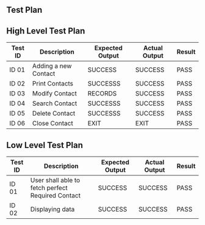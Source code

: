 ## Test Plan

## High Level Test Plan

| Test ID | Description | Expected Output | Actual Output | Result
|--|--|--|--|--|
| ID 01 | Adding a new Contact | SUCCESS  | SUCCESS | PASS
| ID 02 | Print Contacts | SUCCESSS | SUCCESS | PASS 
| ID 03 | Modify Contact |  RECORDS  | SUCCESS | PASS
| ID 04 | Search Contact | SUCCESSS | SUCCESS | PASS 
| ID 05 | Delete Contact | SUCCESSS | SUCCESS | PASS 
| ID 06 | Close Contact | EXIT  | EXIT | PASS
 

## Low Level Test Plan 

| Test ID | Description |Expected Output| Actual Output |Result
|--|--|--|--|--|
| ID 01 | User shall able to fetch perfect Required Contact | SUCCESS | SUCCESS | PASS 
| ID 02 | Displaying data | SUCCESS | SUCCESS | PASS

